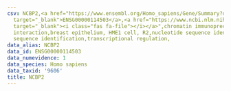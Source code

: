 ```yaml
---
csv: NCBP2,<a href="https://www.ensembl.org/Homo_sapiens/Gene/Summary?db=core;g=ENSG00000114503"
  target="_blank">ENSG00000114503</a>,<a href="https://www.ncbi.nlm.nih.gov/pubmed/22863008"
  target="_blank"><i class="fas fa-file"></i></a>",chromatin immunoprecipitation assay,direct
  interaction,breast epithelium, HME1 cell, R2,nucleotide sequence identification,nucleotide
  sequence identification,transcriptional regulation,
data_alias: NCBP2
data_id: ENSG00000114503
data_numevidence: 1
data_species: Homo sapiens
data_taxid: '9606'
title: NCBP2
---
```

